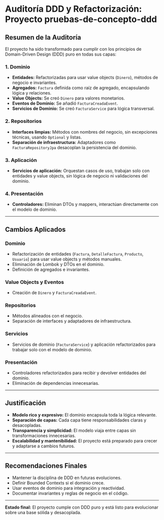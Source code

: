 # Auditoría DDD y Refactorización: Proyecto pruebas-de-concepto-ddd

## Resumen de la Auditoría

El proyecto ha sido transformado para cumplir con los principios de Domain-Driven Design (DDD) puro en todas sus capas:

### 1. Dominio
- **Entidades:** Refactorizadas para usar value objects (`Dinero`), métodos de negocio e invariantes.
- **Agregados:** `Factura` definida como raíz de agregado, encapsulando lógica y relaciones.
- **Value Objects:** Se creó `Dinero` para valores monetarios.
- **Eventos de Dominio:** Se añadió `FacturaCreadaEvent`.
- **Servicios de Dominio:** Se creó `FacturaService` para lógica transversal.

### 2. Repositorios
- **Interfaces limpias:** Métodos con nombres del negocio, sin excepciones técnicas, usando `Optional` y listas.
- **Separación de infraestructura:** Adaptadores como `FacturaRepositoryJpa` desacoplan la persistencia del dominio.

### 3. Aplicación
- **Servicios de aplicación:** Orquestan casos de uso, trabajan solo con entidades y value objects, sin lógica de negocio ni validaciones del dominio.

### 4. Presentación
- **Controladores:** Eliminan DTOs y mappers, interactúan directamente con el modelo de dominio.

---

## Cambios Aplicados

### Dominio
- Refactorización de entidades (`Factura`, `DetalleFactura`, `Producto`, `Usuario`) para usar value objects y métodos manuales.
- Eliminación de Lombok y DTOs en el dominio.
- Definición de agregados e invariantes.

### Value Objects y Eventos
- Creación de `Dinero` y `FacturaCreadaEvent`.

### Repositorios
- Métodos alineados con el negocio.
- Separación de interfaces y adaptadores de infraestructura.

### Servicios
- Servicios de dominio (`FacturaService`) y aplicación refactorizados para trabajar solo con el modelo de dominio.

### Presentación
- Controladores refactorizados para recibir y devolver entidades del dominio.
- Eliminación de dependencias innecesarias.

---

## Justificación
- **Modelo rico y expresivo:** El dominio encapsula toda la lógica relevante.
- **Separación de capas:** Cada capa tiene responsabilidades claras y desacopladas.
- **Transparencia y simplicidad:** El modelo viaja entre capas sin transformaciones innecesarias.
- **Escalabilidad y mantenibilidad:** El proyecto está preparado para crecer y adaptarse a cambios futuros.

---

## Recomendaciones Finales
- Mantener la disciplina de DDD en futuras evoluciones.
- Definir Bounded Contexts si el dominio crece.
- Usar eventos de dominio para integración y reactividad.
- Documentar invariantes y reglas de negocio en el código.

---

**Estado final:** El proyecto cumple con DDD puro y está listo para evolucionar sobre una base sólida y desacoplada.
